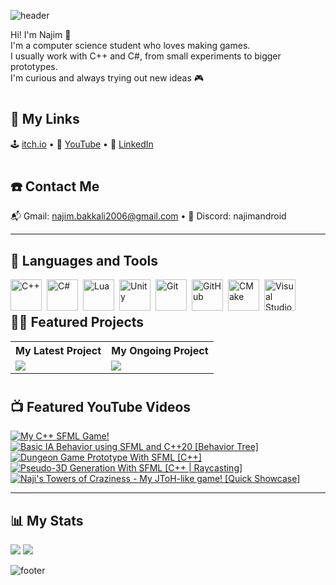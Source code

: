 ![header](https://capsule-render.vercel.app/api?type=waving&color=0:D65A31,100:F2994A&height=250&section=header&text=Najimandroid&fontSize=60&fontAlignY=40&fontColor=ffffff&animation=fadeIn)

Hi! I'm Najim 👋  
I'm a computer science student who loves making games.  
I usually work with C++ and C#, from small experiments to bigger prototypes.  
I'm curious and always trying out new ideas 🎮  

#

## 📣 My Links

🕹️ [itch.io](https://najimandroid.itch.io/) • 🎥 [YouTube](https://www.youtube.com/@najimandroid) • 💼 [LinkedIn](https://www.linkedin.com/in/najim-bakkali-4350b0293/)

#

## ☎️ Contact Me

📬 Gmail: najim.bakkali2006@gmail.com • 📱 Discord: najimandroid

---

## 🔧 Languages and Tools

<img align="left" alt="C++" width="50px" style="padding-right:5px;" src="https://cdn.jsdelivr.net/gh/devicons/devicon@latest/icons/cplusplus/cplusplus-original.svg"/>
<img align="left" alt="C#" width="50px" style="padding-right:5px;" src="https://cdn.jsdelivr.net/gh/devicons/devicon@latest/icons/csharp/csharp-original.svg" />
<img align="left" alt="Lua" width="50px" style="padding-right:5px;" src="https://cdn.jsdelivr.net/gh/devicons/devicon@latest/icons/lua/lua-original.svg" />
<img align="left" alt="Unity" width="50px" style="padding-right:5px;" src="https://cdn.jsdelivr.net/gh/devicons/devicon@latest/icons/unity/unity-original.svg" />
<img align="left" alt="Git" width="50px" style="padding-right:5px;" src="https://cdn.jsdelivr.net/gh/devicons/devicon/icons/git/git-original.svg" />
<img align="left" alt="GitHub" width="50px" style="padding-right:5px;" src="https://cdn.jsdelivr.net/gh/devicons/devicon/icons/github/github-original.svg" />
<img align="left" alt="CMake" width="50px" style="padding-right:5px;" src="https://cdn.jsdelivr.net/gh/devicons/devicon@latest/icons/cmake/cmake-original.svg" />
<img align="left" alt="Visual Studio" width="50px" style="padding-right:5px;" src="https://cdn.jsdelivr.net/gh/devicons/devicon@latest/icons/visualstudio/visualstudio-original.svg" />
<br />

#

## 👨‍💻 Featured Projects

<table>
  <tr>
    <th>My Latest Project</th>
    <th>My Ongoing Project</th>
  </tr>
  <tr>
    <td>
      <a href="https://github.com/Najimandroid/Template_SFML" target="BLANK">
        <picture>
          <source
            srcset="https://github-readme-stats.vercel.app/api/pin/?username=Najimandroid&repo=Template_SFML&theme=github_dark"
            media="(prefers-color-scheme: dark)"
          />
          <source
            srcset="https://github-readme-stats.vercel.app/api/pin/?username=Najimandroid&repo=Template_SFML&theme=default"
            media="(prefers-color-scheme: light), (prefers-color-scheme: no-preference)"
          />
          <img src="https://github-readme-stats.vercel.app/api/pin/?username=Najimandroid&repo=Template_SFML"/>
        </picture>
      </a>
    </td>
    <td>
      <a href="https://github.com/Najimandroid/Fish_Fighters" target="BLANK">
        <picture>
          <source
            srcset="https://github-readme-stats.vercel.app/api/pin/?username=Najimandroid&repo=Fish_Fighters&theme=github_dark"
            media="(prefers-color-scheme: dark)"
          />
          <source
            srcset="https://github-readme-stats.vercel.app/api/pin/?username=Najimandroid&repo=Fish_Fighters&theme=default"
            media="(prefers-color-scheme: light), (prefers-color-scheme: no-preference)"
          />
          <img src="https://github-readme-stats.vercel.app/api/pin/?username=Najimandroid&repo=Fish_Fighters"/>
        </picture>
      </a>
    </td>
  </tr>
</table>

#

## 📺 Featured YouTube Videos

<!-- BEGIN YOUTUBE-CARDS -->
[![My C++ SFML Game!](https://ytcards.demolab.com/?id=OKkgqlkqQys&title=My+Cpp+SFML+Game!&lang=en&timestamp=1734735600&background_color=%230d1117&title_color=%23ffffff&stats_color=%23dedede&max_title_lines=1&width=250&border_radius=5&duration=232 "My C++ SFML Game!")](https://www.youtube.com/watch?v=OKkgqlkqQys)
[![Basic IA Behavior using SFML and C++20 [Behavior Tree]](https://ytcards.demolab.com/?id=UuHNmVPDauc&title=Basic+IA+Behavior+using+SFML+and+C++20+[Behavior+Tree]&lang=en&timestamp=1741215600&background_color=%230d1117&title_color=%23ffffff&stats_color=%23dedede&max_title_lines=1&width=250&border_radius=5&duration=104 "Basic IA Behavior using SFML and C++20 [Behavior Tree]")](https://www.youtube.com/watch?v=UuHNmVPDauc)
[![Dungeon Game Prototype With SFML [C++]](https://ytcards.demolab.com/?id=Avaevhes7KM&title=Dungeon+Game+Prototype+With+SFML+[C++]&lang=en&timestamp=1738278000&background_color=%230d1117&title_color=%23ffffff&stats_color=%23dedede&max_title_lines=1&width=250&border_radius=5&duration=70 "Dungeon Game Prototype With SFML [C++]")](https://www.youtube.com/shorts/Avaevhes7KM)
[![Pseudo-3D Generation With SFML [C++ | Raycasting]](https://ytcards.demolab.com/?id=t0mOLoRlomo&title=Pseudo-3D+Generation+With+SFML+[Cpp+|+Raycasting]&lang=en&timestamp=1738278000&background_color=%230d1117&title_color=%23ffffff&stats_color=%23dedede&max_title_lines=1&width=250&border_radius=5&duration=884 "Pseudo-3D Generation With SFML [C++ | Raycasting]")](https://www.youtube.com/watch?v=t0mOLoRlomo)
[![Naji's Towers of Craziness - My JToH-like game! [Quick Showcase]](https://ytcards.demolab.com/?id=lsz6NSc3IR8&title=Naji's+Towers+of+Craziness+-+My+JToH-like+game!+[Quick+Showcase]&lang=en&timestamp=1712181600&background_color=%230d1117&title_color=%23ffffff&stats_color=%23dedede&max_title_lines=1&width=250&border_radius=5&duration=872 "Naji's Towers of Craziness - My JToH-like game! [Quick Showcase]")](https://www.youtube.com/watch?v=lsz6NSc3IR8)
<!-- END YOUTUBE-CARDS -->

---

## 📊 My Stats

<picture>
  <source
    srcset="https://github-readme-stats.vercel.app/api?username=Najimandroid&rank_icon=github&theme=github_dark&show_icons=true&include_all_commits=true&hide_title=true"
    media="(prefers-color-scheme: dark)"
  />
  <source
    srcset="https://github-readme-stats.vercel.app/api?username=Najimandroid&rank_icon=github&theme=default&show_icons=true&include_all_commits=true&hide_title=true"
    media="(prefers-color-scheme: light), (prefers-color-scheme: no-preference)"
  />
  <img src="https://github-readme-stats.vercel.app/api?username=Najimandroid&rank_icon=github&show_icons=true&include_all_commits=true&hide_title=true" />
</picture>

<picture>
  <source
    srcset="https://github-readme-stats.vercel.app/api/top-langs/?username=Najimandroid&theme=github_dark&layout=compact"
    media="(prefers-color-scheme: dark)"
  />
  <source
    srcset="https://github-readme-stats.vercel.app/api/top-langs/?username=Najimandroid&theme=default&layout=compact"
    media="(prefers-color-scheme: light), (prefers-color-scheme: no-preference)"
  />
  <img src="https://github-readme-stats.vercel.app/api/top-langs/?username=Najimandroid&layout=compact" />
</picture>

![footer](https://capsule-render.vercel.app/api?type=waving&color=0:D65A31,100:F2994A&height=100&section=footer)
